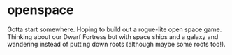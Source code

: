 # openspace
Gotta start somewhere.
Hoping to build out a rogue-lite open space game. Thinking about our Dwarf Fortress but with space ships and a galaxy and wandering instead of putting down roots (although maybe some roots too!).
